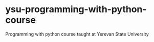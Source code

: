 # ysu-programming-with-python-course
Programming with python course taught at Yerevan State University
